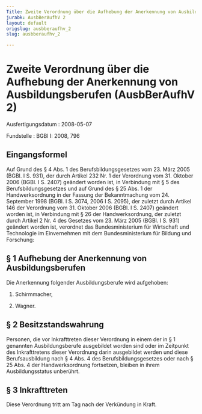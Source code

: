 ```yaml
---
Title: Zweite Verordnung über die Aufhebung der Anerkennung von Ausbildungsberufen
jurabk: AusbBerAufhV 2
layout: default
origslug: ausbberaufhv_2
slug: ausbberaufhv_2

---
```


# Zweite Verordnung über die Aufhebung der Anerkennung von Ausbildungsberufen (AusbBerAufhV 2)

Ausfertigungsdatum
:   2008-05-07

Fundstelle
:   BGBl I: 2008, 796


## Eingangsformel

Auf Grund des § 4 Abs. 1 des Berufsbildungsgesetzes vom 23. März 2005
(BGBl. I S. 931), der durch Artikel 232 Nr. 1 der Verordnung vom 31.
Oktober 2006 (BGBl. I S. 2407) geändert worden ist, in Verbindung mit
§ 5 des Berufsbildungsgesetzes und auf Grund des § 25 Abs. 1 der
Handwerksordnung in der Fassung der Bekanntmachung vom 24. September
1998 (BGBl. I S. 3074, 2006 I S. 2095), der zuletzt durch Artikel 146
der Verordnung vom 31. Oktober 2006 (BGBl. I S. 2407) geändert worden
ist, in Verbindung mit § 26 der Handwerksordnung, der zuletzt durch
Artikel 2 Nr. 4 des Gesetzes vom 23. März 2005 (BGBl. I S. 931)
geändert worden ist, verordnet das Bundesministerium für Wirtschaft
und Technologie im Einvernehmen mit dem Bundesministerium für Bildung
und Forschung:


## § 1 Aufhebung der Anerkennung von Ausbildungsberufen

Die Anerkennung folgender Ausbildungsberufe wird aufgehoben:

1.  Schirmmacher,


2.  Wagner.





## § 2 Besitzstandswahrung

Personen, die vor Inkrafttreten dieser Verordnung in einem der in § 1
genannten Ausbildungsberufe ausgebildet worden sind oder im Zeitpunkt
des Inkrafttretens dieser Verordnung darin ausgebildet werden und
diese Berufsausbildung nach § 4 Abs. 4 des Berufsbildungsgesetzes oder
nach § 25 Abs. 4 der Handwerksordnung fortsetzen, bleiben in ihrem
Ausbildungsstatus unberührt.


## § 3 Inkrafttreten

Diese Verordnung tritt am Tag nach der Verkündung in Kraft.

